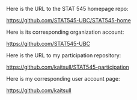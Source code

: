 Here is the URL to the STAT 545 homepage repo:

https://github.com/STAT545-UBC/STAT545-home

Here is its corresponding organization account:

https://github.com/STAT545-UBC

Here is the URL to my participation repository:

https://github.com/kaitsull/STAT545-participation

Here is my corresponding user account page:

https://github.com/kaitsull
